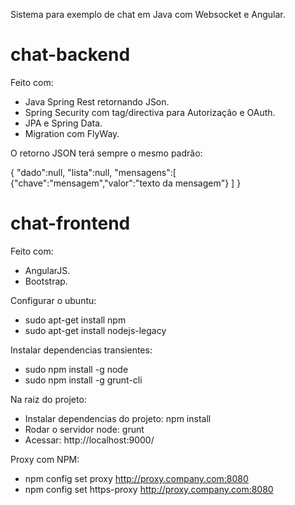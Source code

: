 Sistema para exemplo de chat em Java com Websocket e Angular.

# chat-backend

Feito com:
+ Java Spring Rest retornando JSon.
+ Spring Security com tag/directiva para Autorização e OAuth.
+ JPA e Spring Data.
+ Migration com FlyWay.

O retorno JSON terá sempre o mesmo padrão:

{
	"dado":null,
	"lista":null,
	"mensagens":[
		{"chave":"mensagem","valor":"texto da mensagem"}
	]
}


# chat-frontend

Feito com:
+ AngularJS.
+ Bootstrap.

Configurar o ubuntu:

+ sudo apt-get install npm
+ sudo apt-get install nodejs-legacy

Instalar dependencias transientes:

+ sudo npm install -g node
+ sudo npm install -g grunt-cli

Na raiz do projeto:

+ Instalar dependencias do projeto: npm install
+ Rodar o servidor node: grunt
+ Acessar: http://localhost:9000/

Proxy com NPM:
+ npm config set proxy http://proxy.company.com:8080
+ npm config set https-proxy http://proxy.company.com:8080
